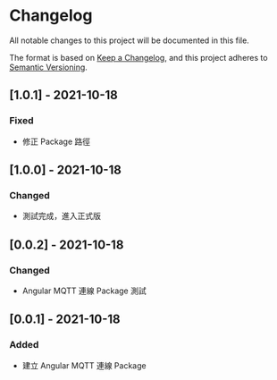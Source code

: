 # Changelog

All notable changes to this project will be documented in this file.

The format is based on [Keep a Changelog](https://keepachangelog.com/en/1.0.0/),
and this project adheres to [Semantic Versioning](https://semver.org/spec/v2.0.0.html).

## [1.0.1] - 2021-10-18

### Fixed

- 修正 Package 路徑

## [1.0.0] - 2021-10-18

### Changed

- 測試完成，進入正式版

## [0.0.2] - 2021-10-18

### Changed

- Angular MQTT 連線 Package 測試

## [0.0.1] - 2021-10-18

### Added

- 建立 Angular MQTT 連線 Package
